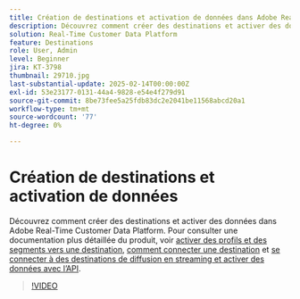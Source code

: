 ```yaml
---
title: Création de destinations et activation de données dans Adobe Real-Time Customer Data Platform (RTCDP)
description: Découvrez comment créer des destinations et activer des données dans Adobe Real-Time Customer Data Platform
solution: Real-Time Customer Data Platform
feature: Destinations
role: User, Admin
level: Beginner
jira: KT-3798
thumbnail: 29710.jpg
last-substantial-update: 2025-02-14T00:00:00Z
exl-id: 53e23177-0131-44a4-9828-e54e4f279d91
source-git-commit: 8be73fee5a25fdb83dc2e2041be11568abcd20a1
workflow-type: tm+mt
source-wordcount: '77'
ht-degree: 0%

---
```


# Création de destinations et activation de données

Découvrez comment créer des destinations et activer des données dans Adobe Real-Time Customer Data Platform. Pour consulter une documentation plus détaillée du produit, voir [activer des profils et des segments vers une destination](https://experienceleague.adobe.com/docs/experience-platform/rtcdp/destinations/dest-tutorials/activate-destinations.html?lang=fr), [comment connecter une destination](https://experienceleague.adobe.com/docs/experience-platform/rtcdp/destinations/dest-tutorials/connect-destination.html?lang=fr) et [se connecter à des destinations de diffusion en streaming et activer des données avec l’API](https://experienceleague.adobe.com/docs/experience-platform/rtcdp/destinations/api-tutorials/streaming-destinations-api-tutorial.html?lang=fr).

>[!VIDEO](https://video.tv.adobe.com/v/29710?learn=on&enablevpops)

